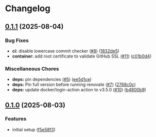 # Changelog

## [0.1.1](https://github.com/Skaronator/lancache-dns-sync/compare/v0.1.0...v0.1.1) (2025-08-04)


### Bug Fixes

* **ci:** disable lowercase commit checker ([#8](https://github.com/Skaronator/lancache-dns-sync/issues/8)) ([1832de5](https://github.com/Skaronator/lancache-dns-sync/commit/1832de5e892025a9b2a38296ff49218b2fcef6b3))
* **container:** add root certificate to validate GitHub SSL ([#11](https://github.com/Skaronator/lancache-dns-sync/issues/11)) ([c01b0d4](https://github.com/Skaronator/lancache-dns-sync/commit/c01b0d4d6f97e3b79589ad4ff9d90b80bc96ca02))


### Miscellaneous Chores

* **deps:** pin dependencies ([#5](https://github.com/Skaronator/lancache-dns-sync/issues/5)) ([ee5d1ce](https://github.com/Skaronator/lancache-dns-sync/commit/ee5d1cea3ca913b04c447e43a24d35dfa3f1455f))
* **deps:** Pin full version before running renovate ([#7](https://github.com/Skaronator/lancache-dns-sync/issues/7)) ([2768c0c](https://github.com/Skaronator/lancache-dns-sync/commit/2768c0cb3b402b4449cece83e86f846311e71e48))
* **deps:** update docker/login-action action to v3.5.0 ([#10](https://github.com/Skaronator/lancache-dns-sync/issues/10)) ([b4800b9](https://github.com/Skaronator/lancache-dns-sync/commit/b4800b9b8384db7553ad92eda1ea9e68fae4e392))

## [0.1.0](https://github.com/Skaronator/lancache-dns-sync/compare/v0.0.1...v0.1.0) (2025-08-03)


### Features

* initial setup ([f5e58f3](https://github.com/Skaronator/lancache-dns-sync/commit/f5e58f365214a3fe50a430941bbdff98c1afa951))
